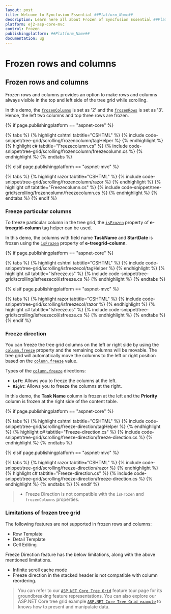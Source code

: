 ```yaml
---
layout: post
title: Welcome to Syncfusion Essential ##Platform_Name##
description: Learn here all about Frozen of Syncfusion Essential ##Platform_Name## widgets based on HTML5 and jQuery.
platform: ej2-asp-core-mvc
control: Frozen
publishingplatform: ##Platform_Name##
documentation: ug
---
```



# Frozen rows and columns

## Frozen rows and columns

Frozen rows and columns provides an option to make rows and columns always visible in the top and left side of the tree grid while scrolling.

In this demo, the [`frozenColumns`](https://help.syncfusion.com/cr/cref_files/aspnetcore-js2/Syncfusion.EJ2~Syncfusion.EJ2.TreeGrid.TreeGrid~FrozenColumns.html) is set as '2' and the [`frozenRows`](https://help.syncfusion.com/cr/cref_files/aspnetcore-js2/Syncfusion.EJ2~Syncfusion.EJ2.TreeGrid.TreeGrid~FrozenRows.html)
is set as '3'. Hence, the left two columns and top three rows are frozen.

{% if page.publishingplatform == "aspnet-core" %}

{% tabs %}
{% highlight cshtml tabtitle="CSHTML" %}
{% include code-snippet/tree-grid/scrolling/frozencolumn/tagHelper %}
{% endhighlight %}
{% highlight c# tabtitle="Freezecolumn.cs" %}
{% include code-snippet/tree-grid/scrolling/frozencolumn/freezecolumn.cs %}
{% endhighlight %}
{% endtabs %}

{% elsif page.publishingplatform == "aspnet-mvc" %}

{% tabs %}
{% highlight razor tabtitle="CSHTML" %}
{% include code-snippet/tree-grid/scrolling/frozencolumn/razor %}
{% endhighlight %}
{% highlight c# tabtitle="Freezecolumn.cs" %}
{% include code-snippet/tree-grid/scrolling/frozencolumn/freezecolumn.cs %}
{% endhighlight %}
{% endtabs %}
{% endif %}



### Freeze particular columns

To freeze particular column in the tree grid, the [`isFrozen`](https://help.syncfusion.com/cr/cref_files/aspnetcore-js2/Syncfusion.EJ2~Syncfusion.EJ2.TreeGrid.TreeGridColumn~IsFrozen.html) property of **e-treegrid-column** tag helper can be used.

In this demo, the columns with field name **TaskName** and **StartDate** is frozen using
the [`isFrozen`](https://help.syncfusion.com/cr/cref_files/aspnetcore-js2/Syncfusion.EJ2~Syncfusion.EJ2.TreeGrid.TreeGridColumn~IsFrozen.html) property of **e-treegrid-column**.

{% if page.publishingplatform == "aspnet-core" %}

{% tabs %}
{% highlight cshtml tabtitle="CSHTML" %}
{% include code-snippet/tree-grid/scrolling/isfreezecol/tagHelper %}
{% endhighlight %}
{% highlight c# tabtitle="Isfreeze.cs" %}
{% include code-snippet/tree-grid/scrolling/isfreezecol/isfreeze.cs %}
{% endhighlight %}
{% endtabs %}

{% elsif page.publishingplatform == "aspnet-mvc" %}

{% tabs %}
{% highlight razor tabtitle="CSHTML" %}
{% include code-snippet/tree-grid/scrolling/isfreezecol/razor %}
{% endhighlight %}
{% highlight c# tabtitle="Isfreeze.cs" %}
{% include code-snippet/tree-grid/scrolling/isfreezecol/isfreeze.cs %}
{% endhighlight %}
{% endtabs %}
{% endif %}



### Freeze direction

You can freeze the tree grid columns on the left or right side by using the [`column.freeze`](https://help.syncfusion.com/cr/aspnetcore-js2/Syncfusion.EJ2.TreeGrid.TreeGridColumn.html#Syncfusion_EJ2_TreeGrid_TreeGridColumn_Freeze) property and the remaining columns will be movable. The tree grid will automatically move the columns to the left or right position based on the [`column.freeze`](https://help.syncfusion.com/cr/aspnetcore-js2/Syncfusion.EJ2.TreeGrid.TreeGridColumn.html#Syncfusion_EJ2_TreeGrid_TreeGridColumn_Freeze) value.

Types of the [`column.freeze`](https://help.syncfusion.com/cr/aspnetcore-js2/Syncfusion.EJ2.TreeGrid.TreeGridColumn.html#Syncfusion_EJ2_TreeGrid_TreeGridColumn_Freeze) directions:

* **`Left`**: Allows you to freeze the columns at the left.
* **`Right`**: Allows you to freeze the columns at the right.

In this demo, the **Task Name** column is frozen at the left and the **Priority** column is frozen at the right side of the content table.

{% if page.publishingplatform == "aspnet-core" %}

{% tabs %}
{% highlight cshtml tabtitle="CSHTML" %}
{% include code-snippet/tree-grid/scrolling/freeze-direction/tagHelper %}
{% endhighlight %}
{% highlight c# tabtitle="Freeze-direction.cs" %}
{% include code-snippet/tree-grid/scrolling/freeze-direction/freeze-direction.cs %}
{% endhighlight %}
{% endtabs %}

{% elsif page.publishingplatform == "aspnet-mvc" %}

{% tabs %}
{% highlight razor tabtitle="CSHTML" %}
{% include code-snippet/tree-grid/scrolling/freeze-direction/razor %}
{% endhighlight %}
{% highlight c# tabtitle="Freeze-direction.cs" %}
{% include code-snippet/tree-grid/scrolling/freeze-direction/freeze-direction.cs %}
{% endhighlight %}
{% endtabs %}
{% endif %}



> * Freeze Direction is not compatible with the `isFrozen` and `frozenColumns` properties.

### Limitations of frozen tree grid

The following features are not supported in frozen rows and columns:

* Row Template
* Detail Template
* Cell Editing

Freeze Direction feature has the below limitations, along with the above mentioned limitations.

* Infinite scroll cache mode
* Freeze direction in the stacked header is not compatible with column reordering.

> You can refer to our  [`ASP.NET Core Tree Grid`](https://www.syncfusion.com/aspnet-core-ui-controls/tree-grid) feature tour page for its groundbreaking feature representations. You can also explore our ASP.NET Core tree grid example [`ASP.NET Core Tree Grid example`](https://ej2.syncfusion.com/aspnetcore/TreeGrid/Overview#/material) to knows how to present and manipulate data.
